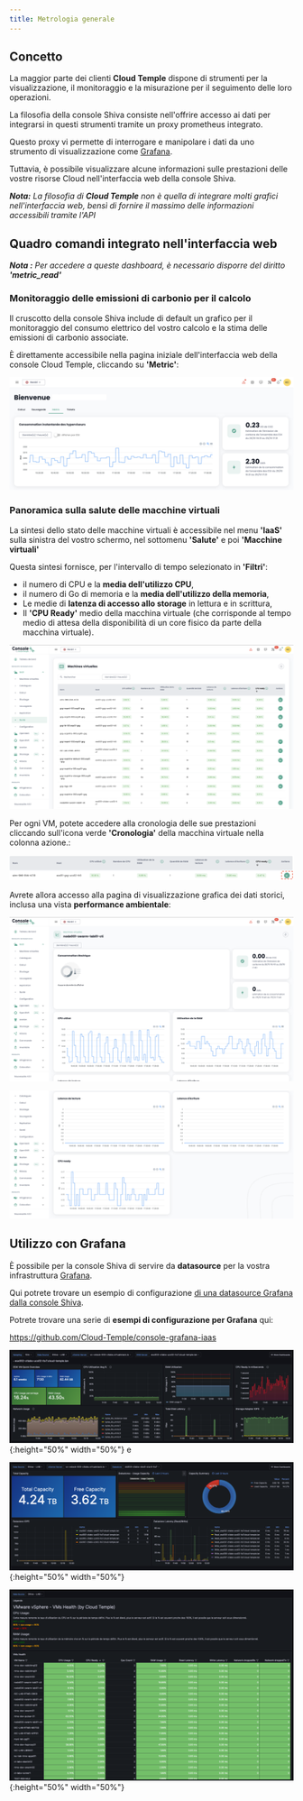```yaml
---
title: Metrologia generale
---
```


## Concetto
La maggior parte dei clienti __Cloud Temple__ dispone di strumenti per la visualizzazione, il monitoraggio e la misurazione per il seguimento delle loro operazioni.

La filosofia della console Shiva consiste nell'offrire accesso ai dati per integrarsi in questi strumenti tramite un proxy prometheus integrato.

Questo proxy vi permette di interrogare e manipolare i dati da uno strumento di visualizzazione come [Grafana](https://grafana.com).

Tuttavia, è possibile visualizzare alcune informazioni sulle prestazioni delle vostre risorse Cloud nell'interfaccia web della console Shiva.

*__Nota:__ La filosofia di __Cloud Temple__ non è quella di integrare molti grafici nell'interfaccia web, bensì di fornire il massimo delle informazioni accessibili tramite l'API*

## Quadro comandi integrato nell'interfaccia web
*__Nota :__ Per accedere a queste dashboard, è necessario disporre del diritto __'metric_read'__*

### Monitoraggio delle emissioni di carbonio per il calcolo

Il cruscotto della console Shiva include di default un grafico per il monitoraggio del consumo elettrico del vostro calcolo e la stima delle emissioni di carbonio associate.

È direttamente accessibile nella pagina iniziale dell'interfaccia web della console Cloud Temple, cliccando su __'Metric'__:

![](../metrics/images/metrics_hypervisors_co2.png)

### Panoramica sulla salute delle macchine virtuali
La sintesi dello stato delle macchine virtuali è accessibile nel menu __'IaaS'__ sulla sinistra del vostro schermo, nel sottomenu __'Salute'__ e poi __'Macchine virtuali'__

Questa sintesi fornisce, per l'intervallo di tempo selezionato in __'Filtri'__:

- il numero di CPU e la __media dell'utilizzo CPU__,
- il numero di Go di memoria e la __media dell'utilizzo della memoria__,
- Le medie di __latenza di accesso allo storage__ in lettura e in scrittura,
- Il __'CPU Ready'__ medio della macchina virtuale (che corrisponde al tempo medio di attesa della disponibilità di un core fisico da parte della macchina virtuale).

![](images/shiva_metric_000.png)

Per ogni VM, potete accedere alla cronologia delle sue prestazioni cliccando sull'icona verde __'Cronologia'__ della macchina virtuale nella colonna azione.:

![](images/shiva_metric_003.png)

Avrete allora accesso alla pagina di visualizzazione grafica dei dati storici, inclusa una vista __performance ambientale__:

![](images/shiva_metric_001.png)

![](images/shiva_metric_002.png)

## Utilizzo con __Grafana__
È possibile per la console Shiva di servire da __datasource__ per la vostra infrastruttura [Grafana](https://grafana.com).

Qui potrete trovare un esempio di configurazione [di una datasource Grafana dalla console Shiva](howto.md#etape-7--configurer-la-console-shiva-en-tant-que-datasource-dans-grafana).

Potrete trovare una serie di __esempi di configurazione per Grafana__ qui:

https://github.com/Cloud-Temple/console-grafana-iaas

![](images/grafana_dashboards_003.png){:height="50%" width="50%"} e

![](images/grafana_dashboards_004.png){:height="50%" width="50%"} 

![](images/grafana_dashboards_002.png){:height="50%" width="50%"}
